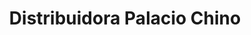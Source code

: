 ---
title: "Distribuidora Palacio Chino"
url: /el-progreso/distribuidora-palacio-chino/
shop: Allgemein
---